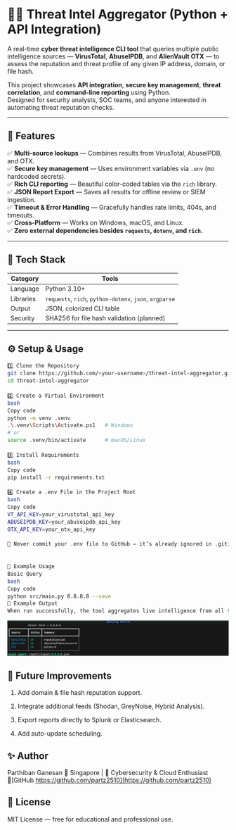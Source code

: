 # 🕵️‍♂️ Threat Intel Aggregator (Python + API Integration)

A real-time **cyber threat intelligence CLI tool** that queries multiple public intelligence sources — **VirusTotal**, **AbuseIPDB**, and **AlienVault OTX** — to assess the reputation and threat profile of any given IP address, domain, or file hash.

This project showcases **API integration**, **secure key management**, **threat correlation**, and **command-line reporting** using Python.  
Designed for security analysts, SOC teams, and anyone interested in automating threat reputation checks.

---

## 🚀 Features

✅ **Multi-source lookups** — Combines results from VirusTotal, AbuseIPDB, and OTX.  
✅ **Secure key management** — Uses environment variables via `.env` (no hardcoded secrets).  
✅ **Rich CLI reporting** — Beautiful color-coded tables via the `rich` library.  
✅ **JSON Report Export** — Saves all results for offline review or SIEM ingestion.  
✅ **Timeout & Error Handling** — Gracefully handles rate limits, 404s, and timeouts.  
✅ **Cross-Platform** — Works on Windows, macOS, and Linux.  
✅ **Zero external dependencies besides `requests`, `dotenv`, and `rich`.**

---

## 🧰 Tech Stack

| Category | Tools |
|-----------|--------|
| Language | Python 3.10+ |
| Libraries | `requests`, `rich`, `python-dotenv`, `json`, `argparse` |
| Output | JSON, colorized CLI table |
| Security | SHA256 for file hash validation (planned) |

---

## ⚙️ Setup & Usage


```bash
1️⃣ Clone the Repository
git clone https://github.com/<your-username>/threat-intel-aggregator.git
cd threat-intel-aggregator

2️⃣ Create a Virtual Environment
bash
Copy code
python -m venv .venv
.\.venv\Scripts\Activate.ps1   # Windows
# or
source .venv/bin/activate      # macOS/Linux

3️⃣ Install Requirements
bash
Copy code
pip install -r requirements.txt

4️⃣ Create a .env File in the Project Root
bash
Copy code
VT_API_KEY=your_virustotal_api_key
ABUSEIPDB_KEY=your_abuseipdb_api_key
OTX_API_KEY=your_otx_api_key

🔐 Never commit your .env file to GitHub — it’s already ignored in .gitignore.


🧠 Example Usage
Basic Query
bash
Copy code
python src/main.py 8.8.8.8 --save
🧾 Example Output
When run successfully, the tool aggregates live intelligence from all three APIs and displays a colorized summary in your terminal:
```
![report output](https://github.com/partz2510/threat-intel-aggregator/blob/main/Screenshot/report%20status.png?raw=true)

## 🧩 Future Improvements
1. Add domain & file hash reputation support.

2. Integrate additional feeds (Shodan, GreyNoise, Hybrid Analysis).

3. Export reports directly to Splunk or Elasticsearch.

4. Add auto-update scheduling.

## ✨ Author
Parthiban Ganesan
📍 Singapore | 💼 Cybersecurity & Cloud Enthusiast
🔗[GitHub https://github.com/partz2510](https://github.com/partz2510)


## 📜 License
MIT License — free for educational and professional use.
